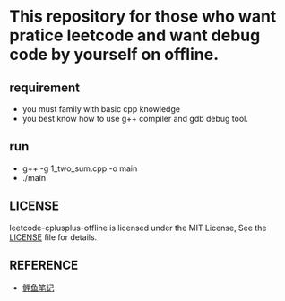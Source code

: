 # This repository for those who want pratice leetcode and want debug code by yourself on offline.

## requirement
- you must family with basic cpp knowledge
- you best know how to use g++ compiler and gdb debug tool.

## run
- g++ -g 1_two_sum.cpp -o main
- ./main

## LICENSE
leetcode-cplusplus-offline is licensed under the MIT License, See the [LICENSE](./LICENSE) file for details.

## REFERENCE
- [鲤鱼笔记](https://blog.lichangao.com/daily_practice/leetcode/overview/question_summary.html)
